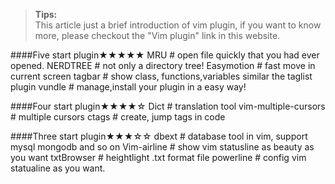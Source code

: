><b>Tips:</b><br>
    This article just a brief introduction of vim plugin, if you want to know more, please checkout the "Vim plugin" link in this website.

####Five start plugin★★★★★
	MRU         # open file quickly that you had ever opened.
	NERDTREE    # not only a directory tree!
	Easymotion  # fast move in current screen 
	tagbar      # show class, functions,variables similar the taglist plugin
    vundle      # manage,install your plugin in a easy way!

####Four start plugin★★★★☆
	Dict        # translation tool
	vim-multiple-cursors  # multiple cursors
    ctags       # create, jump tags in code

####Three start plugin★★★☆☆
	dbext       # database tool in vim, support mysql mongodb and so on
    Vim-airline # show vim statusline as beauty as you want 
	txtBrowser  # heightlight .txt format file
    powerline   # config vim statualine as you want.

